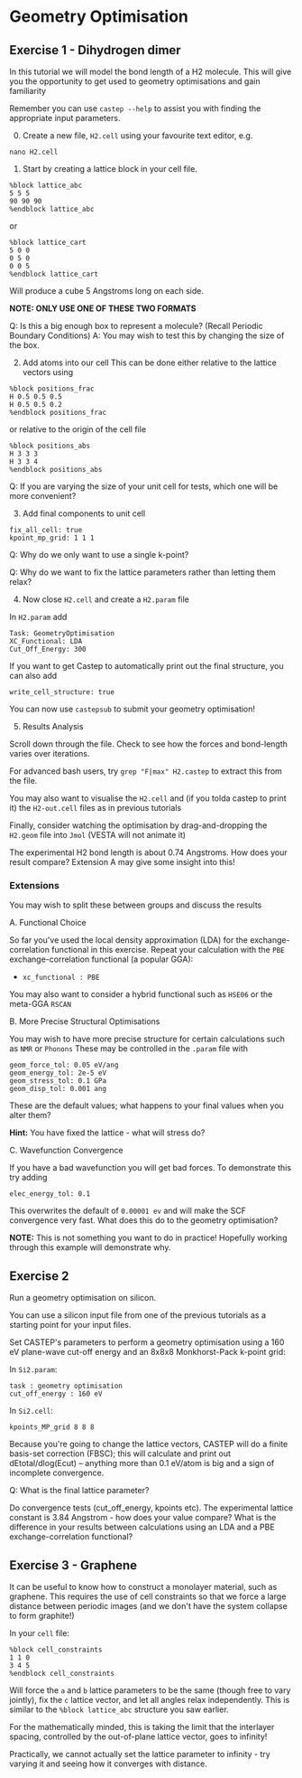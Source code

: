 # Geometry Optimisation


## Exercise 1 - Dihydrogen dimer

In this tutorial we will model the bond length of a H2 molecule. This will give you the opportunity to get used to 
geometry optimisations and gain familiarity 

Remember you can use `castep --help` to assist you with finding the appropriate input parameters.

0. Create a new file, `H2.cell` using your favourite text editor, e.g.

  ```
  nano H2.cell
  ```
  
1. Start by creating a lattice block in your cell file.

  ```
  %block lattice_abc
  5 5 5 
  90 90 90
  %endblock lattice_abc
  ```

or
  ```
  %block lattice_cart
  5 0 0
  0 5 0
  0 0 5
  %endblock lattice_cart
  ```
  
Will produce a cube 5 Angstroms long on each side.

**NOTE: ONLY USE ONE OF THESE TWO FORMATS**

  Q: Is this a big enough box to represent a molecule? (Recall Periodic Boundary Conditions)
  A: You may wish to test this by changing the size of the box.

2. Add atoms into our cell
  This can be done either relative to the lattice vectors using

  ```
  %block positions_frac
  H 0.5 0.5 0.5
  H 0.5 0.5 0.2
  %endblock positions_frac
  ``` 
   
  or relative to the origin of the cell file
  
  ```
  %block positions_abs
  H 3 3 3 
  H 3 3 4
  %endblock positions_abs
  ```
  
  Q: If you are varying the size of your unit cell for tests, which one will be more convenient?

3. Add final components to unit cell
  
  ```
  fix_all_cell: true
  kpoint_mp_grid: 1 1 1
  ```
  
  Q: Why do we only want to use a single k-point?
    
  Q: Why do we want to fix the lattice parameters rather than letting them relax?
  
4. Now close `H2.cell` and create a `H2.param` file

In `H2.param` add

```
Task: GeometryOptimisation
XC_Functional: LDA
Cut_Off_Energy: 300
```

If you want to get Castep to automatically print out the final structure, you can also add
  ```
  write_cell_structure: true
  ```

You can now use `castepsub` to submit your geometry optimisation!

5. Results Analysis

  Scroll down through the file. Check to see how the forces and bond-length varies over iterations.
  
  For advanced bash users, try `grep "F|max" H2.castep` to extract this from the file.
  
  You may also want to visualise the `H2.cell` and (if you tolda castep to print it) the `H2-out.cell` files as in previous tutorials
  
  Finally, consider watching the optimisation by drag-and-dropping the `H2.geom` file into `Jmol` (VESTA will not animate it)


  The experimental H2 bond length is about 0.74 Angstroms. How does your result compare? Extension A may give some insight into this! 

### Extensions

You may wish to split these between groups and discuss the results

A. Functional Choice

  So far you've used the local density approximation (LDA) for the exchange-correlation functional in this exercise. 
  Repeat your calculation with the `PBE` exchange-correlation functional (a popular GGA):


  * ``xc_functional : PBE``

  You may also want to consider a hybrid functional such as `HSE06` or the meta-GGA `RSCAN`

B. More Precise Structural Optimisations

  You may wish to have more precise structure for certain  calculations such as `NMR` or `Phonons`
  These may be controlled in the `.param` file with
  
  ```
  geom_force_tol: 0.05 eV/ang
  geom_energy_tol: 2e-5 eV
  geom_stress_tol: 0.1 GPa 
  geom_disp_tol: 0.001 ang
  ```
  
  These are the default values; what happens to your final values when you alter them?
  
  **Hint:** You have fixed the lattice - what will stress do?

C. Wavefunction Convergence

  If you have a bad wavefunction you will get bad forces. To demonstrate this try adding
  
  ```
  elec_energy_tol: 0.1
  ```
  
  This overwrites the default of `0.00001 ev` and will make the SCF convergence very fast. What does this do to the geometry optimisation?
  
  **NOTE:** This is not something you want to do in practice! Hopefully working through this example will demonstrate why.


## Exercise 2

  Run a geometry optimisation on silicon.

  You can use a silicon input file from one of the previous tutorials as a starting point for your input files.

  Set CASTEP's parameters to perform a geometry optimisation using a 160 eV plane-wave cut-off energy and an 8x8x8 Monkhorst-Pack k-point grid:
  
  In `Si2.param`:
  
  ```
  task : geometry optimisation
  cut_off_energy : 160 eV 
  ```
    
  In `Si2.cell`:
  
  ```
  kpoints_MP_grid 8 8 8
  ```

  Because you're going to change the lattice vectors, CASTEP will do a finite basis-set correction (FBSC); this will calculate and print out dEtotal/dlog(Ecut) –         anything more than 0.1 eV/atom is big and a sign of incomplete convergence.


  Q: What is the final lattice parameter?


  Do convergence tests (cut_off_energy, kpoints etc). The experimental lattice constant is 3.84 Angstrom - how does your value compare?
  What is the difference in your results between calculations using an LDA and a PBE exchange-correlation functional?

## Exercise 3 - Graphene

  It can be useful to know how to construct a monolayer material, such as graphene.
  This requires the use of cell constraints so that we force a large distance between periodic images
  (and we don't have the system collapse to form graphite!)
  
  In your `cell` file:
  
  ```
  %block cell_constraints
  1 1 0
  3 4 5
  %endblock cell_constraints
  ```
  
  Will force the `a` and `b` lattice parameters to be the same (though free to vary jointly), fix the `c` lattice vector,
  and let all angles relax independently. This is similar to the `%block lattice_abc` structure you saw earlier.
  
  For the mathematically minded, this is taking the limit that the interlayer spacing, controlled by the out-of-plane lattice vector, goes to infinity!
  
  Practically, we cannot actually set the lattice parameter to infinity - try varying it and seeing how it converges with distance.
  
  

